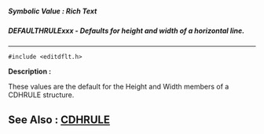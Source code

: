 ##### Symbolic Value : Rich Text
##### DEFAULTHRULExxx - Defaults for height and width of a horizontal line.
---
```
#include <editdflt.h>
```
**Description :**

These values are the default for the Height and Width  members of a CDHRULE 
structure.

**See Also :**
[CDHRULE](/reference/Data/CDHRULE)
---

